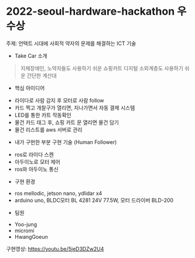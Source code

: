﻿# 2022-seoul-hardware-hackathon 우수상
주제: 언택트 시대에 사회적 약자의 문제를 해결하는 ICT 기술

+ Take Car 소개
 > 지체장애인, 노약자들도 사용하기 쉬운 쇼핑카트
 > 디지털 소외계층도 사용하기 쉬운 간단한 계산대 

+ 핵심 아이디어
 - 라이다로 사람 감지 후 모터로 사람 follow
 - 카드 찍고 개찰구가 열리면, 지나가면서 자동 결제 시스템
 - LED를 통한 카트 작동확인
 - 물건 카드 태그 후, 쇼핑 카트 문 열리면 물건 담기
 - 물건 리스트를 aws 서버로 관리

+ 내가 구현한 부분 구현 기술 (Human Follower)
 - ros로 라이다 스캔
 - 아두이노로 모터 제어
 - ros와 아두이노 통신

+ 구현 환경
 - ros mellodic, jetson nano, ydlidar x4
 - arduino uno, BLDC모터 BL 4281 24V 77.5W, 모터 드라이버 BLD-200

+ 팀원
 - Yoo-jung
 - micromi
 - HwangGoeun
 

구현영상: https://youtu.be/5jeD3DZw2U4
